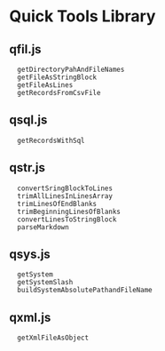 # Quick Tools Library

## qfil.js

      getDirectoryPahAndFileNames
      getFileAsStringBlock
      getFileAsLines
      getRecordsFromCsvFile

## qsql.js

      getRecordsWithSql

## qstr.js

      convertSringBlockToLines
      trimAllLinesInLinesArray
      trimLinesOfEndBlanks
      trimBeginningLinesOfBlanks
      convertLinesToStringBlock
      parseMarkdown

## qsys.js

      getSystem
      getSystemSlash
      buildSystemAbsolutePathandFileName

## qxml.js

      getXmlFileAsObject
